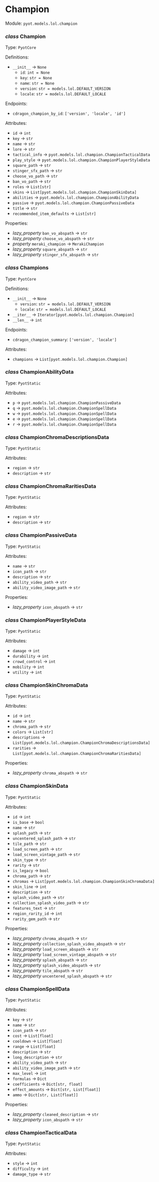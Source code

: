 # Champion 

Module: `pyot.models.lol.champion` 

### _class_ Champion

Type: `PyotCore` 

Definitions: 
* `__init__` -> `None` 
  * `id`: `int = None` 
  * `key`: `str = None` 
  * `name`: `str = None` 
  * `version`: `str = models.lol.DEFAULT_VERSION` 
  * `locale`: `str = models.lol.DEFAULT_LOCALE` 

Endpoints: 
* `cdragon_champion_by_id`: `['version', 'locale', 'id']` 

Attributes: 
* `id` -> `int` 
* `key` -> `str` 
* `name` -> `str` 
* `lore` -> `str` 
* `tactical_info` -> `pyot.models.lol.champion.ChampionTacticalData` 
* `play_style` -> `pyot.models.lol.champion.ChampionPlayerStyleData` 
* `square_path` -> `str` 
* `stinger_sfx_path` -> `str` 
* `choose_vo_path` -> `str` 
* `ban_vo_path` -> `str` 
* `roles` -> `List[str]` 
* `skins` -> `List[pyot.models.lol.champion.ChampionSkinData]` 
* `abilities` -> `pyot.models.lol.champion.ChampionAbilityData` 
* `passive` -> `pyot.models.lol.champion.ChampionPassiveData` 
* `title` -> `str` 
* `recommended_item_defaults` -> `List[str]` 

Properties: 
* _lazy_property_ `ban_vo_abspath` -> `str` 
* _lazy_property_ `choose_vo_abspath` -> `str` 
* _property_ `meraki_champion` -> `MerakiChampion` 
* _lazy_property_ `square_abspath` -> `str` 
* _lazy_property_ `stinger_sfx_abspath` -> `str` 


### _class_ Champions

Type: `PyotCore` 

Definitions: 
* `__init__` -> `None` 
  * `version`: `str = models.lol.DEFAULT_VERSION` 
  * `locale`: `str = models.lol.DEFAULT_LOCALE` 
* `__iter__` -> `Iterator[pyot.models.lol.champion.Champion]` 
* `__len__` -> `int` 

Endpoints: 
* `cdragon_champion_summary`: `['version', 'locale']` 

Attributes: 
* `champions` -> `List[pyot.models.lol.champion.Champion]` 


### _class_ ChampionAbilityData

Type: `PyotStatic` 

Attributes: 
* `p` -> `pyot.models.lol.champion.ChampionPassiveData` 
* `q` -> `pyot.models.lol.champion.ChampionSpellData` 
* `w` -> `pyot.models.lol.champion.ChampionSpellData` 
* `e` -> `pyot.models.lol.champion.ChampionSpellData` 
* `r` -> `pyot.models.lol.champion.ChampionSpellData` 


### _class_ ChampionChromaDescriptionsData

Type: `PyotStatic` 

Attributes: 
* `region` -> `str` 
* `description` -> `str` 


### _class_ ChampionChromaRaritiesData

Type: `PyotStatic` 

Attributes: 
* `region` -> `str` 
* `description` -> `str` 


### _class_ ChampionPassiveData

Type: `PyotStatic` 

Attributes: 
* `name` -> `str` 
* `icon_path` -> `str` 
* `description` -> `str` 
* `ability_video_path` -> `str` 
* `ability_video_image_path` -> `str` 

Properties: 
* _lazy_property_ `icon_abspath` -> `str` 


### _class_ ChampionPlayerStyleData

Type: `PyotStatic` 

Attributes: 
* `damage` -> `int` 
* `durability` -> `int` 
* `crowd_control` -> `int` 
* `mobility` -> `int` 
* `utility` -> `int` 


### _class_ ChampionSkinChromaData

Type: `PyotStatic` 

Attributes: 
* `id` -> `int` 
* `name` -> `str` 
* `chroma_path` -> `str` 
* `colors` -> `List[str]` 
* `descriptions` -> `List[pyot.models.lol.champion.ChampionChromaDescriptionsData]` 
* `rarities` -> `List[pyot.models.lol.champion.ChampionChromaRaritiesData]` 

Properties: 
* _lazy_property_ `chroma_abspath` -> `str` 


### _class_ ChampionSkinData

Type: `PyotStatic` 

Attributes: 
* `id` -> `int` 
* `is_base` -> `bool` 
* `name` -> `str` 
* `splash_path` -> `str` 
* `uncentered_splash_path` -> `str` 
* `tile_path` -> `str` 
* `load_screen_path` -> `str` 
* `load_screen_vintage_path` -> `str` 
* `skin_type` -> `str` 
* `rarity` -> `str` 
* `is_legacy` -> `bool` 
* `chroma_path` -> `str` 
* `chromas` -> `List[pyot.models.lol.champion.ChampionSkinChromaData]` 
* `skin_line` -> `int` 
* `description` -> `str` 
* `splash_video_path` -> `str` 
* `collection_splash_video_path` -> `str` 
* `features_text` -> `str` 
* `region_rarity_id` -> `int` 
* `rarity_gem_path` -> `str` 

Properties: 
* _lazy_property_ `chroma_abspath` -> `str` 
* _lazy_property_ `collection_splash_video_abspath` -> `str` 
* _lazy_property_ `load_screen_abspath` -> `str` 
* _lazy_property_ `load_screen_vintage_abspath` -> `str` 
* _lazy_property_ `splash_abspath` -> `str` 
* _lazy_property_ `splash_video_abspath` -> `str` 
* _lazy_property_ `tile_abspath` -> `str` 
* _lazy_property_ `uncentered_splash_abspath` -> `str` 


### _class_ ChampionSpellData

Type: `PyotStatic` 

Attributes: 
* `key` -> `str` 
* `name` -> `str` 
* `icon_path` -> `str` 
* `cost` -> `List[float]` 
* `cooldown` -> `List[float]` 
* `range` -> `List[float]` 
* `description` -> `str` 
* `long_description` -> `str` 
* `ability_video_path` -> `str` 
* `ability_video_image_path` -> `str` 
* `max_level` -> `int` 
* `formulas` -> `Dict` 
* `coefficients` -> `Dict[str, float]` 
* `effect_amounts` -> `Dict[str, List[float]]` 
* `ammo` -> `Dict[str, List[float]]` 

Properties: 
* _lazy_property_ `cleaned_description` -> `str` 
* _lazy_property_ `icon_abspath` -> `str` 


### _class_ ChampionTacticalData

Type: `PyotStatic` 

Attributes: 
* `style` -> `int` 
* `difficulty` -> `int` 
* `damage_type` -> `str` 


